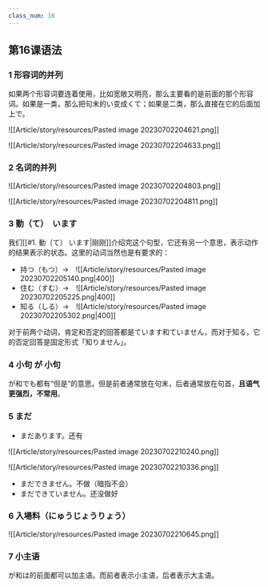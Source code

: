 ```yaml
---
class_num: 16
---
```


## 第16课语法

### 1 形容词的并列

如果两个形容词要连着使用，比如宽敞又明亮，那么主要看的是前面的那个形容词。如果是一类，那么把句末的い变成くて；如果是二类，那么直接在它的后面加上で。

![[Article/story/resources/Pasted image 20230702204621.png]]

![[Article/story/resources/Pasted image 20230702204633.png]]

### 2 名词的并列

![[Article/story/resources/Pasted image 20230702204803.png]]

![[Article/story/resources/Pasted image 20230702204811.png]]

### 3 動（て）　います

我们[[#1. 動（て） います|刚刚]]介绍完这个句型，它还有另一个意思，表示动作的结果表示的状态。这里的动词当然也是有要求的：

* 持つ（もつ）→　![[Article/story/resources/Pasted image 20230702205140.png|400]]
* 住む（すむ）→　![[Article/story/resources/Pasted image 20230702205225.png|400]]
* 知る（しる）→　![[Article/story/resources/Pasted image 20230702205302.png|400]]

对于前两个动词，肯定和否定的回答都是ています和ていません，而对于知る，它的否定回答是固定形式「知りません」。

### 4 小句 が 小句

が和でも都有“但是”的意思。但是前者通常放在句末，后者通常放在句首，**且语气更强烈，不常用**。

### 5 まだ

* まだあります。还有

![[Article/story/resources/Pasted image 20230702210240.png]]

![[Article/story/resources/Pasted image 20230702210336.png]]

* まだできません。不做（暗指不会）
* まだできていません。还没做好

### 6 入場料（にゅうじょうりょう）

![[Article/story/resources/Pasted image 20230702210645.png]]

### 7 小主语

が和は的前面都可以加主语。而前者表示小主语，后者表示大主语。